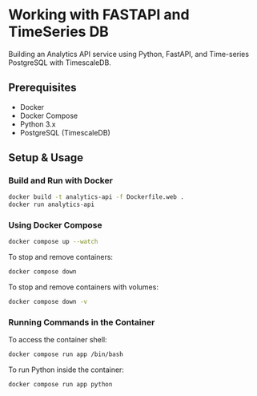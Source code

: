# Working with FASTAPI and TimeSeries DB
Building an Analytics API service using Python, FastAPI, and Time-series PostgreSQL with TimescaleDB.

## Prerequisites
- Docker
- Docker Compose
- Python 3.x
- PostgreSQL (TimescaleDB)


## Setup & Usage

### Build and Run with Docker
```sh
docker build -t analytics-api -f Dockerfile.web .
docker run analytics-api
```

### Using Docker Compose
```sh
docker compose up --watch
```
To stop and remove containers:
```sh
docker compose down
```
To stop and remove containers with volumes:
```sh
docker compose down -v
```

### Running Commands in the Container
To access the container shell:
```sh
docker compose run app /bin/bash
```
To run Python inside the container:
```sh
docker compose run app python

